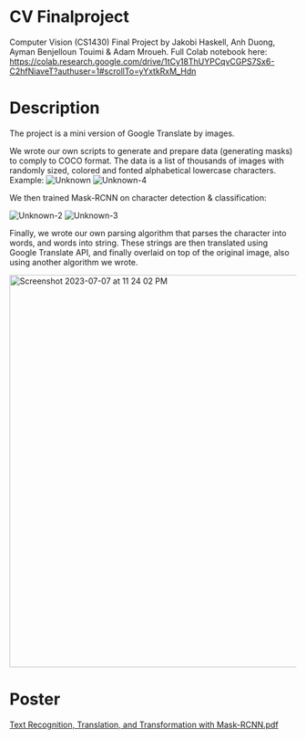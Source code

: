 # CV Finalproject
Computer Vision (CS1430) Final Project by Jakobi Haskell, Anh Duong, Ayman Benjelloun Touimi & Adam Mroueh.
Full Colab notebook here: https://colab.research.google.com/drive/1tCy18ThUYPCqvCGPS7Sx6-C2hfNiaveT?authuser=1#scrollTo=yYxtkRxM_Hdn 

# Description
The project is a mini version of Google Translate by images. 

We wrote our own scripts to generate and prepare data (generating masks) to comply to COCO format. The data is a list of thousands of images with randomly sized, colored and fonted alphabetical lowercase characters. 
Example:
![Unknown](https://github.com/jahaskell53/cv-finalproject/assets/84537455/7b1b317e-7362-4a0f-be79-263eab5ce990)
![Unknown-4](https://github.com/jahaskell53/cv-finalproject/assets/84537455/dedc1436-ff79-4b7e-9139-a0e063dcc331)

We then trained Mask-RCNN on character detection & classification:

![Unknown-2](https://github.com/jahaskell53/cv-finalproject/assets/84537455/16ea200a-6a96-4c49-9bb5-df508d8d5354)
![Unknown-3](https://github.com/jahaskell53/cv-finalproject/assets/84537455/55fd02de-c5cd-4c9b-a692-8ea43ba3a499)

Finally, we wrote our own parsing algorithm that parses the character into words, and words into string. These strings are then translated using Google Translate API, and finally overlaid on top of the original image, also using another algorithm we wrote.

<img width="688" alt="Screenshot 2023-07-07 at 11 24 02 PM" src="https://github.com/jahaskell53/cv-finalproject/assets/84537455/925e2092-f0de-492a-b5c5-79d4d62dbd0e">

# Poster
[Text Recognition, Translation, and Transformation with Mask-RCNN.pdf](https://github.com/jahaskell53/cv-finalproject/files/11988739/Text.Recognition.Translation.and.Transformation.with.Mask-RCNN.pdf)
